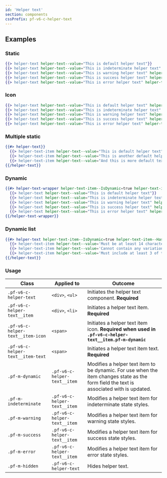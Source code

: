 ```yaml
---
id: 'Helper text'
section: components
cssPrefix: pf-v6-c-helper-text
---
```


## Examples
### Static
```hbs
{{> helper-text helper-text--value="This is default helper text"}}
{{> helper-text helper-text--value="This is indeterminate helper text" helper-text-item--IsIndeterminate=true}}
{{> helper-text helper-text--value="This is warning helper text" helper-text-item--IsWarning=true}}
{{> helper-text helper-text--value="This is success helper text" helper-text-item--IsSuccess=true}}
{{> helper-text helper-text--value="This is error helper text" helper-text-item--IsError=true}}
```

### Icon
```hbs
{{> helper-text helper-text--value="This is default helper text" helper-text-item--HasIcon=true}}
{{> helper-text helper-text--value="This is indeterminate helper text" helper-text-item--IsIndeterminate=true helper-text-item--HasIcon=true}}
{{> helper-text helper-text--value="This is warning helper text" helper-text-item--IsWarning=true helper-text-item--HasIcon=true}}
{{> helper-text helper-text--value="This is success helper text" helper-text-item--IsSuccess=true helper-text-item--HasIcon=true}}
{{> helper-text helper-text--value="This is error helper text" helper-text-item--IsError=true helper-text-item--HasIcon=true}}
```

### Multiple static
```hbs
{{#> helper-text}}
  {{> helper-text-item helper-text--value="This is default helper text"}}
  {{> helper-text-item helper-text--value="This is another default helper text in the same block"}}
  {{> helper-text-item helper-text--value="And this is more default text in the same block"}}
{{/helper-text}}
```

### Dynamic
```hbs
{{#> helper-text-wrapper helper-text-item--IsDynamic=true helper-text-item--HasIcon=true}}
  {{> helper-text helper-text--value="This is default helper text"}}
  {{> helper-text helper-text--value="This is indeterminate helper text" helper-text-item--IsIndeterminate=true}}
  {{> helper-text helper-text--value="This is warning helper text" helper-text-item--IsWarning=true}}
  {{> helper-text helper-text--value="This is success helper text" helper-text-item--IsSuccess=true}}
  {{> helper-text helper-text--value="This is error helper text" helper-text-item--IsError=true}}
{{/helper-text-wrapper}}
```

### Dynamic list
```hbs
{{#> helper-text helper-text-item--IsDynamic=true helper-text-item--HasIcon=true}}
  {{> helper-text-item helper-text--value='Must be at least 14 characters' helper-text-item--IsSuccess=true}}
  {{> helper-text-item helper-text--value='Cannot contain any variation of the word "redhat"' helper-text-item--IsError=true}}
  {{> helper-text-item helper-text--value='Must include at least 3 of the following: lowercase letter, uppercase letters, numbers, symbols' helper-text-item--IsSuccess=true}}
{{/helper-text}}
```

### Usage
| Class | Applied to | Outcome |
| -- | -- | -- |
| `.pf-v6-c-helper-text` | `<div>`, `<ul>` |  Initiates the helper text component. **Required** |
| `.pf-v6-c-helper-text__item` | `<div>`, `<li>` |  Initiates a helper text item. **Required** |
| `.pf-v6-c-helper-text__item-icon` | `<span>` |  Initiates a helper text item icon. **Required when used in `.pf-v6-c-helper-text__item.pf-m-dynamic`** |
| `.pf-v6-c-helper-text__item-text` | `<span>` |  Initiates a helper text item text. **Required** |
| `.pf-m-dynamic` | `.pf-v6-c-helper-text__item` |  Modifies a helper text item to be dynamic. For use when the item changes state as the form field the text is associated with is updated. |
| `.pf-m-indeterminate` | `.pf-v6-c-helper-text__item` |  Modifies a helper text item for indeterminate state styles. |
| `.pf-m-warning` | `.pf-v6-c-helper-text__item` |  Modifies a helper text item for warning state styles. |
| `.pf-m-success` | `.pf-v6-c-helper-text__item` |  Modifies a helper text item for success state styles. |
| `.pf-m-error` | `.pf-v6-c-helper-text__item` |  Modifies a helper text item for error state styles. |
| `.pf-m-hidden` | `.pf-v6-c-helper-text` | Hides helper text. |
